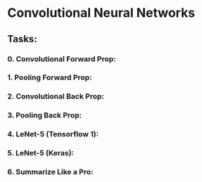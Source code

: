 # Convolutional Neural Networks

## Tasks:

### 0. Convolutional Forward Prop:
### 1. Pooling Forward Prop:
### 2. Convolutional Back Prop:
### 3. Pooling Back Prop:
### 4. LeNet-5 (Tensorflow 1):
### 5. LeNet-5 (Keras):
### 6. Summarize Like a Pro:

